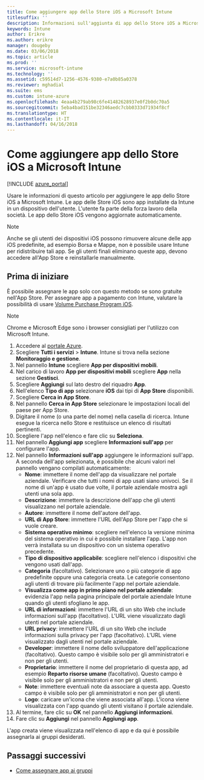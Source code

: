 ```yaml
---
title: Come aggiungere app dello Store iOS a Microsoft Intune
titlesuffix: ''
description: Informazioni sull'aggiunta di app dello Store iOS a Microsoft Intune.
keywords: Intune
author: Erikre
ms.author: erikre
manager: dougeby
ms.date: 03/06/2018
ms.topic: article
ms.prod: ''
ms.service: microsoft-intune
ms.technology: ''
ms.assetid: c59514d7-1256-4576-9380-e7a0b85a0378
ms.reviewer: mghadial
ms.suite: ems
ms.custom: intune-azure
ms.openlocfilehash: 4eaa4b279ab98c6fe41482628937e0f2b0dc70a5
ms.sourcegitcommit: 5eba4bad151be32346aedc7cbb0333d71934f8cf
ms.translationtype: HT
ms.contentlocale: it-IT
ms.lasthandoff: 04/16/2018
---
```

# <a name="how-to-add-ios-store-apps-to-microsoft-intune"></a>Come aggiungere app dello Store iOS a Microsoft Intune

[!INCLUDE [azure_portal](./includes/azure_portal.md)]

Usare le informazioni di questo articolo per aggiungere le app dello Store iOS a Microsoft Intune. Le app delle Store iOS sono app installate da Intune in un dispositivo dell'utente. L'utente fa parte della forza lavoro della società. Le app dello Store iOS vengono aggiornate automaticamente.

>[!NOTE]
>Anche se gli utenti dei dispositivi iOS possono rimuovere alcune delle app iOS predefinite, ad esempio Borsa e Mappe, non è possibile usare Intune per ridistribuire tali app. Se gli utenti finali eliminano queste app, devono accedere all'App Store e reinstallarle manualmente.

## <a name="before-you-start"></a>Prima di iniziare

È possibile assegnare le app solo con questo metodo se sono gratuite nell'App Store. Per assegnare app a pagamento con Intune, valutare la possibilità di usare [Volume Purchase Program iOS](vpp-apps-ios.md).

>[!NOTE]
>Chrome e Microsoft Edge sono i browser consigliati per l'utilizzo con Microsoft Intune.

1. Accedere al [portale Azure](https://portal.azure.com).
2. Scegliere **Tutti i servizi** > **Intune**. Intune si trova nella sezione **Monitoraggio e gestione**.
3. Nel pannello **Intune** scegliere **App per dispositivi mobili**.
4. Nel carico di lavoro **App per dispositivi mobili** scegliere **App** nella sezione **Gestisci**.
5. Scegliere **Aggiungi** sul lato destro del riquadro **App**.
6. Nell'elenco **Tipo di app** selezionare **iOS** dai tipi di **App Store** disponibili.
7. Scegliere **Cerca in App Store**.
8. Nel pannello **Cerca in App Store** selezionare le impostazioni locali del paese per App Store.
9. Digitare il nome (o una parte del nome) nella casella di ricerca. Intune esegue la ricerca nello Store e restituisce un elenco di risultati pertinenti.
10. Scegliere l'app nell'elenco e fare clic su **Seleziona**.
11. Nel pannello **Aggiungi app** scegliere **Informazioni sull'app** per configurare l'app.
12. Nel pannello **Informazioni sull'app** aggiungere le informazioni sull'app. A seconda dell'app selezionata, è possibile che alcuni valori nel pannello vengano compilati automaticamente:
    - **Nome**: immettere il nome dell'app da visualizzare nel portale aziendale. Verificare che tutti i nomi di app usati siano univoci. Se il nome di un'app è usato due volte, il portale aziendale mostra agli utenti una sola app.
    - **Descrizione**: immettere la descrizione dell'app che gli utenti visualizzano nel portale aziendale.
    - **Autore**: immettere il nome dell'autore dell'app.
    - **URL di App Store**: immettere l'URL dell'App Store per l'app che si vuole creare.
    - **Sistema operativo minimo**: scegliere nell'elenco la versione minima del sistema operativo in cui è possibile installare l'app. L'app non verrà installata su un dispositivo con un sistema operativo precedente.
    - **Tipo di dispositivo applicabile**: scegliere nell'elenco i dispositivi che vengono usati dall'app.
    - **Categoria** (facoltativo). Selezionare uno o più categorie di app predefinite oppure una categoria creata. Le categorie consentono agli utenti di trovare più facilmente l'app nel portale aziendale.
    - **Visualizza come app in primo piano nel portale aziendale**: evidenzia l'app nella pagina principale del portale aziendale Intune quando gli utenti sfogliano le app.
    - **URL di informazioni**: immettere l'URL di un sito Web che include informazioni sull'app (facoltativo). L'URL viene visualizzato dagli utenti nel portale aziendale.
    - **URL privacy**: immettere l'URL di un sito Web che include informazioni sulla privacy per l'app (facoltativo). L'URL viene visualizzato dagli utenti nel portale aziendale.
    - **Developer**: immettere il nome dello sviluppatore dell'applicazione (facoltativo). Questo campo è visibile solo per gli amministratori e non per gli utenti.
    - **Proprietario**: immettere il nome del proprietario di questa app, ad esempio **Reparto risorse umane** (facoltativo).  Questo campo è visibile solo per gli amministratori e non per gli utenti.
    - **Note**: immettere eventuali note da associare a questa app. Questo campo è visibile solo per gli amministratori e non per gli utenti.
    - **Logo**: caricare un'icona che viene associata all'app. L'icona viene visualizzata con l'app quando gli utenti visitano il portale aziendale.
13. Al termine, fare clic su **OK** nel pannello **Aggiungi informazioni**.
14. Fare clic su **Aggiungi** nel pannello **Aggiungi app**.

L'app creata viene visualizzata nell'elenco di app e da qui è possibile assegnarla ai gruppi desiderati.

## <a name="next-steps"></a>Passaggi successivi

- [Come assegnare app ai gruppi](apps-deploy.md)
